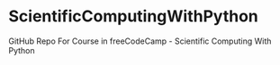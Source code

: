 # ScientificComputingWithPython
GitHub Repo For Course in freeCodeCamp - Scientific Computing With Python
